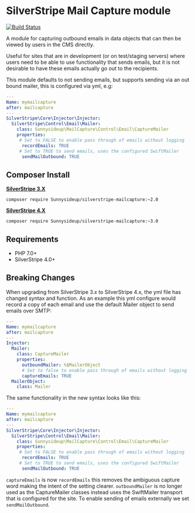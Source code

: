 # SilverStripe Mail Capture module

[![Build Status](https://travis-ci.org/nyeholt/silverstripe-mailcapture.svg?branch=master)](https://travis-ci.org/nyeholt/silverstripe-mailcapture)

A module for capturing outbound emails in data objects that can then be viewed
by users in the CMS directly.

Useful for sites that are in development (or on test/staging servers) where
users need to be able to use functionality that sends emails, but it is not
desirable to have these emails actually go out to the recipients.

This module defaults to not sending emails, but supports sending via an out
bound mailer, this is configured via yml, e.g:

```yml
---
Name: mymailcapture
after: mailcapture
---
SilverStripe\Core\Injector\Injector:
  SilverStripe\Control\Email\Mailer:
    class: Sunnysideup\MailCapture\Control\Email\CaptureMailer
    properties:
     # Set to FALSE to enable pass through of emails without logging
      recordEmails: TRUE
     # Set to TRUE to send emails, uses the configured SwiftMailer
      sendMailOutbound: TRUE
```

## Composer Install

**[SilverStripe 3.X](https://github.com/Sunnysideup/silverstripe-mailcapture/tree/2)**
```
composer require Sunnysideup/silverstripe-mailcapture:~2.0
```

**[SilverStripe 4.X](https://github.com/Sunnysideup/silverstripe-mailcapture/tree/master)**
```
composer require Sunnysideup/silverstripe-mailcapture:~3.0
```

## Requirements

* PHP 7.0+
* SilverStripe 4.0+

## Breaking Changes

When upgrading from SilverStripe 3.x to SilverStripe 4.x, the yml file has changed syntax and function.
As an example this yml configure would record a copy of each email and use the default Mailer object to send emails
over SMTP:

```yml
---
Name: mymailcapture
after: mailcapture
---
Injector:
  Mailer:
    class: CaptureMailer
    properties:
      outboundMailer: %$MailerObject
      # Set to false to enable pass through of emails without logging
      captureEmails: TRUE
  MailerObject:
    class: Mailer
```

The same functionality in the new syntax looks like this:

```yml
---
Name: mymailcapture
after: mailcapture
---
SilverStripe\Core\Injector\Injector:
  SilverStripe\Control\Email\Mailer:
    class: Sunnysideup\MailCapture\Control\Email\CaptureMailer
    properties:
     # Set to FALSE to enable pass through of emails without logging
      recordEmails: TRUE
     # Set to TRUE to send emails, uses the configured SwiftMailer
      sendMailOutbound: TRUE
```

`captureEmails` is now `recordEmails` this removes the ambiguous capture word making the intent of the setting clearer.
`outboundMailer` is no longer used as the CaptureMailer classes instead uses the SwiftMailer transport that is
configured for the site. To enable sending of emails externally we set `sendMailOutbound`.
